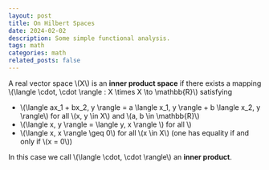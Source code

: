 ```yaml
---
layout: post
title: On Hilbert Spaces
date: 2024-02-02
description: Some simple functional analysis.
tags: math
categories: math
related_posts: false
---
```


A real vector space \\(X\\) is an **inner product space** if there exists a mapping \\(\langle \cdot, \cdot \rangle : X \times X \to \mathbb{R}\\) satisfying
- \\(\langle ax_1 + bx_2, y \rangle = a \langle x_1, y \rangle + b \langle x_2, y \rangle\\) for all \\(x, y \in X\\) and \\(a, b \in \mathbb{R}\\)
- \\(\langle x, y \rangle = \langle y, x \rangle \\) for all \\)
- \\(\langle x, x \rangle \geq 0\\) for all \\(x \in X\\) (one has equality if and only if \\(x = 0\\))

In this case we call \\(\langle \cdot, \cdot \rangle\\) an **inner product**.